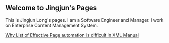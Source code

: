 ## Welcome to Jingjun's Pages

This is Jingjun Long's pages. I am a Software Engineer and Manager. I work on Enterprise Content Management System. 

[Why List of Effective Page automation is difficult in XML Manual](./posts/20180316-LEP/LEP.md)